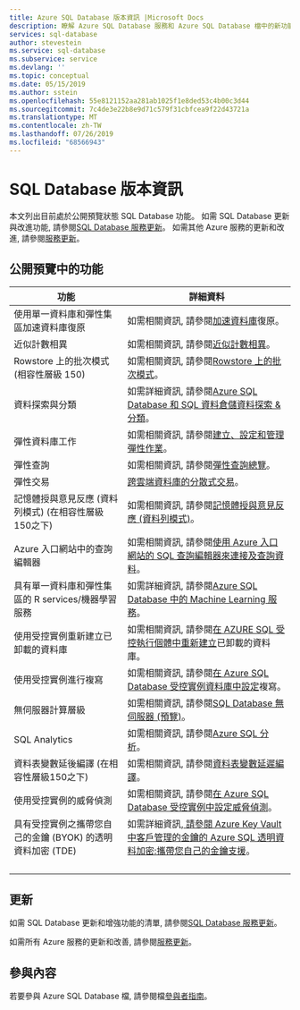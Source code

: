 ```yaml
---
title: Azure SQL Database 版本資訊 |Microsoft Docs
description: 瞭解 Azure SQL Database 服務和 Azure SQL Database 檔中的新功能和改進
services: sql-database
author: stevestein
ms.service: sql-database
ms.subservice: service
ms.devlang: ''
ms.topic: conceptual
ms.date: 05/15/2019
ms.author: sstein
ms.openlocfilehash: 55e8121152aa281ab1025f1e8ded53c4b00c3d44
ms.sourcegitcommit: 7c4de3e22b8e9d71c579f31cbfcea9f22d43721a
ms.translationtype: MT
ms.contentlocale: zh-TW
ms.lasthandoff: 07/26/2019
ms.locfileid: "68566943"
---
```

# <a name="sql-database-release-notes"></a>SQL Database 版本資訊

本文列出目前處於公開預覽狀態 SQL Database 功能。 如需 SQL Database 更新與改進功能, 請參閱[SQL Database 服務更新](https://azure.microsoft.com/updates/?product=sql-database)。 如需其他 Azure 服務的更新和改進, 請參閱[服務更新](https://azure.microsoft.com/updates)。

## <a name="features-in-public-preview"></a>公開預覽中的功能

| 功能 | 詳細資料 |
| ---| --- |
| 使用單一資料庫和彈性集區加速資料庫復原 | 如需相關資訊, 請參閱[加速資料庫](sql-database-accelerated-database-recovery.md)復原。|
|近似計數相異|如需相關資訊, 請參閱[近似計數相異](https://docs.microsoft.com/sql/relational-databases/performance/intelligent-query-processing#approximate-query-processing)。|
|Rowstore 上的批次模式 (相容性層級 150)|如需相關資訊, 請參閱[Rowstore 上的批次模式](https://docs.microsoft.com/sql/relational-databases/performance/intelligent-query-processing#batch-mode-on-rowstore)。|
| 資料探索與分類  |如需詳細資訊, 請參閱[Azure SQL Database 和 SQL 資料倉儲資料探索 & 分類](sql-database-data-discovery-and-classification.md)。|
| 彈性資料庫工作 | 如需相關資訊, 請參閱[建立、設定和管理彈性作業](elastic-jobs-overview.md)。 |
| 彈性查詢 | 如需相關資訊, 請參閱[彈性查詢總覽](sql-database-elastic-query-overview.md)。 |
| 彈性交易 | [跨雲端資料庫的分散式交易](sql-database-elastic-transactions-overview.md)。 |
|記憶體授與意見反應 (資料列模式) (在相容性層級150之下)|如需相關資訊, 請參閱[記憶體授與意見反應 (資料列模式)](https://docs.microsoft.com/sql/relational-databases/performance/intelligent-query-processing#row-mode-memory-grant-feedback)。|
| Azure 入口網站中的查詢編輯器 |如需相關資訊, 請參閱[使用 Azure 入口網站的 SQL 查詢編輯器來連接及查詢資料](sql-database-connect-query-portal.md)。|
| 具有單一資料庫和彈性集區的 R services/機器學習服務 |如需詳細資訊, 請參閱[Azure SQL Database 中的 Machine Learning 服務](https://docs.microsoft.com/sql/advanced-analytics/what-s-new-in-sql-server-machine-learning-services?view=sql-server-2017#machine-learning-services-in-azure-sql-database)。|
| 使用受控實例重新建立已卸載的資料庫 |如需相關資訊, 請參閱[在 AZURE SQL 受控執行個體中重新建立](https://medium.com/azure-sqldb-managed-instance/re-create-dropped-databases-in-azure-sql-managed-instance-dc369ed60266)已卸載的資料庫。|
| 使用受控實例進行複寫 |如需相關資訊, 請參閱[在 Azure SQL Database 受控實例資料庫中設定](replication-with-sql-database-managed-instance.md)複寫。|
| 無伺服器計算層級 | 如需相關資訊, 請參閱[SQL Database 無伺服器 (預覽)](sql-database-serverless.md)。|
|SQL Analytics|如需相關資訊, 請參閱[Azure SQL 分析](../azure-monitor/insights/azure-sql.md)。|
|資料表變數延後編譯 (在相容性層級150之下)|如需相關資訊, 請參閱[資料表變數延遲編譯](https://docs.microsoft.com/sql/relational-databases/performance/intelligent-query-processing#table-variable-deferred-compilation)。|
| 使用受控實例的威脅偵測 |如需相關資訊, 請參閱[在 Azure SQL Database 受控實例中設定威脅偵測](sql-database-managed-instance-threat-detection.md)。|
| 具有受控實例之攜帶您自己的金鑰 (BYOK) 的透明資料加密 (TDE) |如需詳細資訊[, 請參閱 Azure Key Vault 中客戶管理的金鑰的 Azure SQL 透明資料加密:攜帶您自己的金鑰支援](transparent-data-encryption-byok-azure-sql.md)。|
| &nbsp; |

## <a name="updates"></a>更新

如需 SQL Database 更新和增強功能的清單, 請參閱[SQL Database 服務更新](https://azure.microsoft.com/updates/?product=sql-database)。

如需所有 Azure 服務的更新和改善, 請參閱[服務更新](https://azure.microsoft.com/updates)。

## <a name="contribute-to-content"></a>參與內容

若要參與 Azure SQL Database 檔, 請參閱檔[參與者指南](https://docs.microsoft.com/contribute/)。
